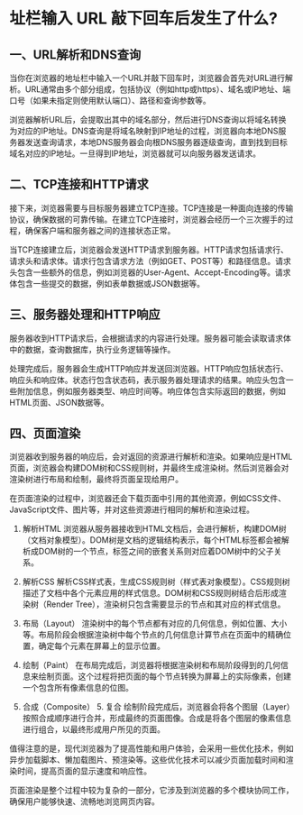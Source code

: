 # 址栏输入 URL 敲下回车后发生了什么?
## 一、URL解析和DNS查询
当你在浏览器的地址栏中输入一个URL并敲下回车时，浏览器会首先对URL进行解析。URL通常由多个部分组成，包括协议（例如http或https）、域名或IP地址、端口号（如果未指定则使用默认端口）、路径和查询参数等。

浏览器解析URL后，会提取出其中的域名部分，然后进行DNS查询以将域名转换为对应的IP地址。DNS查询是将域名映射到IP地址的过程，浏览器向本地DNS服务器发送查询请求，本地DNS服务器会向根DNS服务器逐级查询，直到找到目标域名对应的IP地址。一旦得到IP地址，浏览器就可以向服务器发送请求。

## 二、TCP连接和HTTP请求
接下来，浏览器需要与目标服务器建立TCP连接。TCP连接是一种面向连接的传输协议，确保数据的可靠传输。在建立TCP连接时，浏览器会经历一个三次握手的过程，确保客户端和服务器之间的连接状态正常。

当TCP连接建立后，浏览器会发送HTTP请求到服务器。HTTP请求包括请求行、请求头和请求体。请求行包含请求方法（例如GET、POST等）和路径信息。请求头包含一些额外的信息，例如浏览器的User-Agent、Accept-Encoding等。请求体包含一些提交的数据，例如表单数据或JSON数据等。

## 三、服务器处理和HTTP响应
服务器收到HTTP请求后，会根据请求的内容进行处理。服务器可能会读取请求体中的数据，查询数据库，执行业务逻辑等操作。

处理完成后，服务器会生成HTTP响应并发送回浏览器。HTTP响应包括状态行、响应头和响应体。状态行包含状态码，表示服务器处理请求的结果。响应头包含一些附加信息，例如服务器类型、响应时间等。响应体包含实际返回的数据，例如HTML页面、JSON数据等。

## 四、页面渲染
浏览器收到服务器的响应后，会对返回的资源进行解析和渲染。如果响应是HTML页面，浏览器会构建DOM树和CSS规则树，并最终生成渲染树。然后浏览器会对渲染树进行布局和绘制，最终将页面呈现给用户。

在页面渲染的过程中，浏览器还会下载页面中引用的其他资源，例如CSS文件、JavaScript文件、图片等，并对这些资源进行相同的解析和渲染过程。

1. 解析HTML
   浏览器从服务器接收到HTML文档后，会进行解析，构建DOM树（文档对象模型）。DOM树是文档的逻辑结构表示，每个HTML标签都会被解析成DOM树的一个节点，标签之间的嵌套关系则对应着DOM树中的父子关系。

2. 解析CSS
   解析CSS样式表，生成CSS规则树（样式表对象模型）。CSS规则树描述了文档中各个元素应用的样式信息。DOM树和CSS规则树结合后形成渲染树（Render Tree），渲染树只包含需要显示的节点和其对应的样式信息。

3. 布局（Layout）
   渲染树中的每个节点都有对应的几何信息，例如位置、大小等。布局阶段会根据渲染树中每个节点的几何信息计算节点在页面中的精确位置，确定每个元素在屏幕上的显示位置。

4. 绘制（Paint）
   在布局完成后，浏览器将根据渲染树和布局阶段得到的几何信息来绘制页面。这个过程将把页面的每个节点转换为屏幕上的实际像素，创建一个包含所有像素信息的位图。

5. 合成（Composite） 5. 复合
   绘制阶段完成后，浏览器会将各个图层（Layer）按照合成顺序进行合并，形成最终的页面图像。合成是将各个图层的像素信息进行组合，以最终形成用户所见的页面。

值得注意的是，现代浏览器为了提高性能和用户体验，会采用一些优化技术，例如异步加载脚本、懒加载图片、预渲染等。这些优化技术可以减少页面加载时间和渲染时间，提高页面的显示速度和响应性。

页面渲染是整个过程中较为复杂的一部分，它涉及到浏览器的多个模块协同工作，确保用户能够快速、流畅地浏览网页内容。

